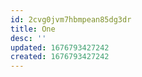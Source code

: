 ```yaml
---
id: 2cvg0jvm7hbmpean85dg3dr
title: One
desc: ''
updated: 1676793427242
created: 1676793427242
---
```

